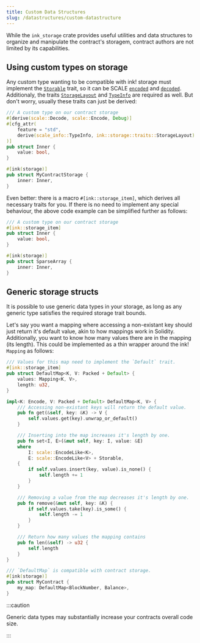 ```yaml
---
title: Custom Data Structures
slug: /datastructures/custom-datastructure
---
```


While the `ink_storage` crate provides useful utilities and data structures to organize and 
manipulate the contract's storagem, contract authors are not limited by its capabilities. 

## Using custom types on storage
Any custom type wanting to be compatible with ink! storage must implement the 
[`Storable`](https://docs.rs/ink_storage_traits/4.0.0-beta/ink_storage_traits/trait.Storable.html) 
trait, so it can be SCALE
[`encoded`](https://docs.rs/parity-scale-codec/3.2.2/parity_scale_codec/trait.Encode.html)
and 
[`decoded`](https://docs.rs/parity-scale-codec/3.2.2/parity_scale_codec/trait.Decode.html).
Additionaly, the traits 
[`StorageLayout`](https://docs.rs/ink_storage/latest/ink_storage/traits/trait.StorageLayout.html)
and [`TypeInfo`](https://docs.rs/scale-info/2.3.1/scale_info/trait.TypeInfo.html)
are required as well. But don't worry, usually these traits can just be derived:

```rust
/// A custom type on our contract storage
#[derive(scale::Decode, scale::Encode, Debug)]
#[cfg_attr(
    feature = "std",
    derive(scale_info::TypeInfo, ink::storage::traits::StorageLayout)
)]
pub struct Inner {
    value: bool,
}

#[ink(storage)]
pub struct MyContractStorage {
    inner: Inner,
}
```

Even better: there is a macro `#[ink::storage_item]`, which derives all necessary traits for you. If there is no need to implement any special behaviour, the above code example 
can be simplified further as follows:

```rust
/// A custom type on our contract storage
#[ink::storage_item]
pub struct Inner {
    value: bool,
}

#[ink(storage)]
pub struct SparseArray {
    inner: Inner,
}
```

## Generic storage structs

It is possible to use generic data types in your storage, as long as any generic type 
satisfies the required storage trait bounds.

Let's say you want a mapping where accessing a non-existant key should just return 
it's default value, akin to how mappings work in Solidity. Additionally, you want to know 
how many values there are in the mapping (its length). This could be implemented as a 
thin wrapper around the ink! `Mapping` as follows: 


```rust
/// Values for this map need to implement the `Default` trait.
#[ink::storage_item]
pub struct DefaultMap<K, V: Packed + Default> {
    values: Mapping<K, V>,
    length: u32,
}

impl<K: Encode, V: Packed + Default> DefaultMap<K, V> {
    /// Accessing non-existant keys will return the default value.
    pub fn get(&self, key: &K) -> V {
        self.values.get(key).unwrap_or_default()
    }

    /// Inserting into the map increases it's length by one.
    pub fn set<I, E>(&mut self, key: I, value: &E)
    where
        I: scale::EncodeLike<K>,
        E: scale::EncodeLike<V> + Storable,
    {
        if self.values.insert(key, value).is_none() {
            self.length += 1
        }
    }

    /// Removing a value from the map decreases it's length by one.
    pub fn remove(&mut self, key: &K) {
        if self.values.take(key).is_some() {
            self.length -= 1
        }
    }

    /// Return how many values the mapping contains
    pub fn len(&self) -> u32 {
        self.length
    }
}

/// `DefaultMap` is compatible with contract storage.
#[ink(storage)]
pub struct MyContract {
    my_map: DefaultMap<BlockNumber, Balance>,
}
```

:::caution

Generic data types may substantially increase your contracts overall code size.

:::

